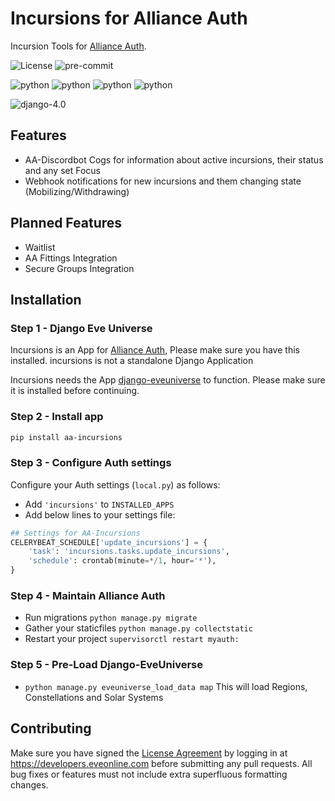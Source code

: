 # Incursions for Alliance Auth

Incursion Tools for [Alliance Auth](https://gitlab.com/allianceauth/allianceauth/).

![License](https://img.shields.io/badge/license-MIT-green)
![pre-commit](https://img.shields.io/badge/pre--commit-enabled-brightgreen?logo=pre-commit&logoColor=white)

![python](https://img.shields.io/badge/python-3.8-informational)
![python](https://img.shields.io/badge/python-3.9-informational)
![python](https://img.shields.io/badge/python-3.10-informational)
![python](https://img.shields.io/badge/python-3.11-informational)

![django-4.0](https://img.shields.io/badge/django-4.0-informational)

## Features

- AA-Discordbot Cogs for information about active incursions, their status and any set Focus
- Webhook notifications for new incursions and them changing state (Mobilizing/Withdrawing)

## Planned Features

- Waitlist
- AA Fittings Integration
- Secure Groups Integration

## Installation

### Step 1 - Django Eve Universe

Incursions is an App for [Alliance Auth](https://gitlab.com/allianceauth/allianceauth/), Please make sure you have this installed. incursions is not a standalone Django Application

Incursions needs the App [django-eveuniverse](https://gitlab.com/ErikKalkoken/django-eveuniverse) to function. Please make sure it is installed before continuing.

### Step 2 - Install app

```bash
pip install aa-incursions
```

### Step 3 - Configure Auth settings

Configure your Auth settings (`local.py`) as follows:

- Add `'incursions'` to `INSTALLED_APPS`
- Add below lines to your settings file:

```python
## Settings for AA-Incursions
CELERYBEAT_SCHEDULE['update_incursions'] = {
    'task': 'incursions.tasks.update_incursions',
    'schedule': crontab(minute=*/1, hour='*'),
}
```

### Step 4 - Maintain Alliance Auth

- Run migrations `python manage.py migrate`
- Gather your staticfiles `python manage.py collectstatic`
- Restart your project `supervisorctl restart myauth:`

### Step 5 - Pre-Load Django-EveUniverse

- `python manage.py eveuniverse_load_data map` This will load Regions, Constellations and Solar Systems

## Contributing

Make sure you have signed the [License Agreement](https://developers.eveonline.com/resource/license-agreement) by logging in at <https://developers.eveonline.com> before submitting any pull requests. All bug fixes or features must not include extra superfluous formatting changes.
